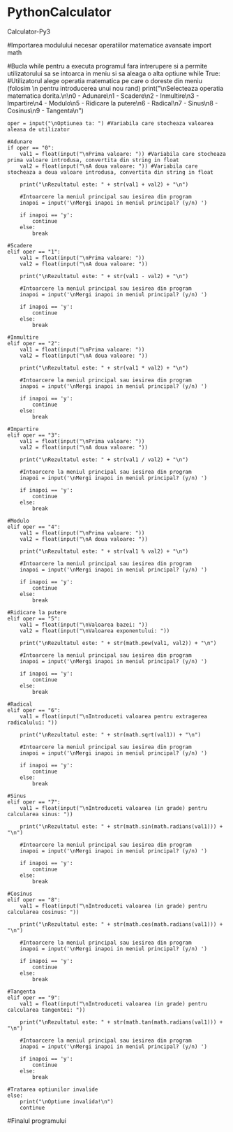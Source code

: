 # PythonCalculator
 Calculator-Py3
 
#Importarea modulului necesar operatiilor matematice avansate
import math

#Bucla while pentru a executa programul fara intrerupere si a permite utilizatorului sa se intoarca in meniu si sa aleaga o alta optiune
while True:
    #Utilizatorul alege operatia matematica pe care o doreste din meniu (folosim \n pentru introducerea unui nou rand)
    print("\nSelecteaza operatia matematica dorita.\n\n0 - Adunare\n1 - Scadere\n2 - Inmultire\n3 - Impartire\n4 - Modulo\n5 - Ridicare la putere\n6 - Radical\n7 - Sinus\n8 - Cosinus\n9 - Tangenta\n")

    oper = input("\nOptiunea ta: ") #Variabila care stocheaza valoarea aleasa de utilizator

    #Adunare
    if oper == "0":
        val1 = float(input("\nPrima valoare: ")) #Variabila care stocheaza prima valoare introdusa, convertita din string in float
        val2 = float(input("\nA doua valoare: ")) #Variabila care stocheaza a doua valoare introdusa, convertita din string in float

        print("\nRezultatul este: " + str(val1 + val2) + "\n")

        #Intoarcere la meniul principal sau iesirea din program
        inapoi = input('\nMergi inapoi in meniul principal? (y/n) ')

        if inapoi == 'y':
            continue
        else:
            break

    #Scadere
    elif oper == "1":
        val1 = float(input("\nPrima valoare: "))
        val2 = float(input("\nA doua valoare: "))

        print("\nRezultatul este: " + str(val1 - val2) + "\n")

        #Intoarcere la meniul principal sau iesirea din program
        inapoi = input('\nMergi inapoi in meniul principal? (y/n) ')

        if inapoi == 'y':
            continue
        else:
            break

    #Inmultire
    elif oper == "2":
        val1 = float(input("\nPrima valoare: "))
        val2 = float(input("\nA doua valoare: "))

        print("\nRezultatul este: " + str(val1 * val2) + "\n")

        #Intoarcere la meniul principal sau iesirea din program
        inapoi = input('\nMergi inapoi in meniul principal? (y/n) ')

        if inapoi == 'y':
            continue
        else:
            break

    #Impartire
    elif oper == "3":
        val1 = float(input("\nPrima valoare: "))
        val2 = float(input("\nA doua valoare: "))

        print("\nRezultatul este: " + str(val1 / val2) + "\n")

        #Intoarcere la meniul principal sau iesirea din program
        inapoi = input('\nMergi inapoi in meniul principal? (y/n) ')

        if inapoi == 'y':
            continue
        else:
            break

    #Modulo
    elif oper == "4":
        val1 = float(input("\nPrima valoare: "))
        val2 = float(input("\nA doua valoare: "))

        print("\nRezultatul este: " + str(val1 % val2) + "\n")

        #Intoarcere la meniul principal sau iesirea din program
        inapoi = input('\nMergi inapoi in meniul principal? (y/n) ')

        if inapoi == 'y':
            continue
        else:
            break

    #Ridicare la putere
    elif oper == "5":
        val1 = float(input("\nValoarea bazei: "))
        val2 = float(input("\nValoarea exponentului: "))

        print("\nRezultatul este: " + str(math.pow(val1, val2)) + "\n")

        #Intoarcere la meniul principal sau iesirea din program
        inapoi = input('\nMergi inapoi in meniul principal? (y/n) ')

        if inapoi == 'y':
            continue
        else:
            break

    #Radical
    elif oper == "6":
        val1 = float(input("\nIntroduceti valoarea pentru extragerea radicalului: "))

        print("\nRezultatul este: " + str(math.sqrt(val1)) + "\n")

        #Intoarcere la meniul principal sau iesirea din program
        inapoi = input('\nMergi inapoi in meniul principal? (y/n) ')

        if inapoi == 'y':
            continue
        else:
            break

    #Sinus
    elif oper == "7":
        val1 = float(input("\nIntroduceti valoarea (in grade) pentru calcularea sinus: "))

        print("\nRezultatul este: " + str(math.sin(math.radians(val1))) + "\n")

        #Intoarcere la meniul principal sau iesirea din program
        inapoi = input('\nMergi inapoi in meniul principal? (y/n) ')

        if inapoi == 'y':
            continue
        else:
            break

    #Cosinus
    elif oper == "8":
        val1 = float(input("\nIntroduceti valoarea (in grade) pentru calcularea cosinus: "))

        print("\nRezultatul este: " + str(math.cos(math.radians(val1))) + "\n")

        #Intoarcere la meniul principal sau iesirea din program
        inapoi = input('\nMergi inapoi in meniul principal? (y/n) ')

        if inapoi == 'y':
            continue
        else:
            break

    #Tangenta
    elif oper == "9":
        val1 = float(input("\nIntroduceti valoarea (in grade) pentru calcularea tangentei: "))

        print("\nRezultatul este: " + str(math.tan(math.radians(val1))) + "\n")

        #Intoarcere la meniul principal sau iesirea din program
        inapoi = input('\nMergi inapoi in meniul principal? (y/n) ')

        if inapoi == 'y':
            continue
        else:
            break

	#Tratarea optiunilor invalide
    else:
        print("\nOptiune invalida!\n")
        continue

#Finalul programului
